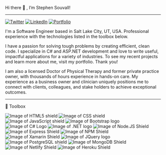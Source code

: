 Hi there 👋 , I’m Stephen Souvall!

---

[![Twitter](https://img.shields.io/badge/Twitter-1DA1F2?style=for-the-badge&logo=twitter&logoColor=white)](https://twitter.com/SouvallStephen)
[![LinkedIn](https://img.shields.io/badge/LinkedIn-0077B5?style=for-the-badge&logo=linkedin&logoColor=white)](https://www.linkedin.com/in/stephen-souvall-bbb77116/) 
[![Portfolio](https://img.shields.io/badge/My_Portfolio-000000?style=for-the-badge
)](https://www.stephensouvall.com)

I'm a Software Engineer based in Salt Lake City, UT, USA. Professional experience with the technologies listed in the toolbox below.

I have a passion for solving tough problems by creating efficient, clean code. I specialize in C# and ASP.NET development and love to write useful, impactful applications for a variety of industries. To see my recent projects and learn more about me, visit my portfolio. Thank you!

I am also a licensed Doctor of Physical Therapy and former private practice owner, with thousands of hours experience in hands-on care. My experience as a business owner and clinician uniquely positions me to connect with clients, colleagues, and stake holders to achieve exceptional outcomes.

---
:toolbox: Toolbox

![Image of HTML5 shield](https://img.shields.io/badge/HTML5-E34F26?style=for-the-badge&logo=html5&logoColor=white) ![Image of CSS shield](https://img.shields.io/badge/CSS3-1572B6?style=for-the-badge&logo=css3&logoColor=white
) ![Image of JavaScript shield](https://img.shields.io/badge/JavaScript-F7DF1E?style=for-the-badge&logo=javascript&logoColor=black) ![Image of Bootstrap logo](https://img.shields.io/badge/Bootstrap-563D7C?style=for-the-badge&logo=bootstrap&logoColor=white) ![Image of C# Logo](https://img.shields.io/badge/C%23-239120?style=for-the-badge&logo=c-sharp&logoColor=white) ![Image of .NET logo](https://img.shields.io/badge/.NET-5C2D91?style=for-the-badge&logo=.net&logoColor=white) ![Image of Node.JS Shield](https://img.shields.io/badge/Node.js-43853D?style=for-the-badge&logo=node.js&logoColor=white
) ![Image of Express Shield](https://img.shields.io/badge/Express.js-000000?style=for-the-badge&logo=express&logoColor=white
) ![Image of NPM Shield](https://img.shields.io/badge/npm-CB3837?style=for-the-badge&logo=npm&logoColor=white
) ![Image of Xamarin Shield](https://img.shields.io/badge/Xamarin-3498DB?style=for-the-badge&logo=xamarin&logoColor=white
) ![Image of JQuery logo](https://img.shields.io/badge/jQuery-0769AD?style=for-the-badge&logo=jquery&logoColor=white
) ![Image of PostgreSQL shield](https://img.shields.io/badge/PostgreSQL-316192?style=for-the-badge&logo=postgresql&logoColor=white
) ![Image of MongoDB Shield](https://img.shields.io/badge/MongoDB-4EA94B?style=for-the-badge&logo=mongodb&logoColor=white
) ![Image of Netlify Shield](https://img.shields.io/badge/Netlify-00C7B7?style=for-the-badge&logo=netlify&logoColor=white
) ![Image of Heroku Shield](https://img.shields.io/badge/Heroku-430098?style=for-the-badge&logo=heroku&logoColor=white)



<!---
ssouvall/ssouvall is a ✨ special ✨ repository because its `README.md` (this file) appears on your GitHub profile.
You can click the Preview link to take a look at your changes.
--->
